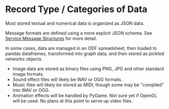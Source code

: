 # Record Type / Categories of Data

Most stored textual and numerical data is organized as JSON data.

 Message formats are defined using a more explicit JSON schema. See [Service Message Structures](./svc_structure.html) for more detail.

 In some cases, data are managed in an ODF spreadsheet, then loaded to pandas dataframes, transformed into graph data, and then stored as pickled networkx objects.

 - Image data are stored as binary files using PNG, JPG and other standard image formats.
 - Sound effect files will likely be WAV or OGG formats.
 - Music files will likely be stored as MIDI, though some may be "compiled" into WAV or OGG.
 - Animation effects will be handled by PyGame. Not sure yet if OpenGL will be used. No plans at this point to serve up video files.




